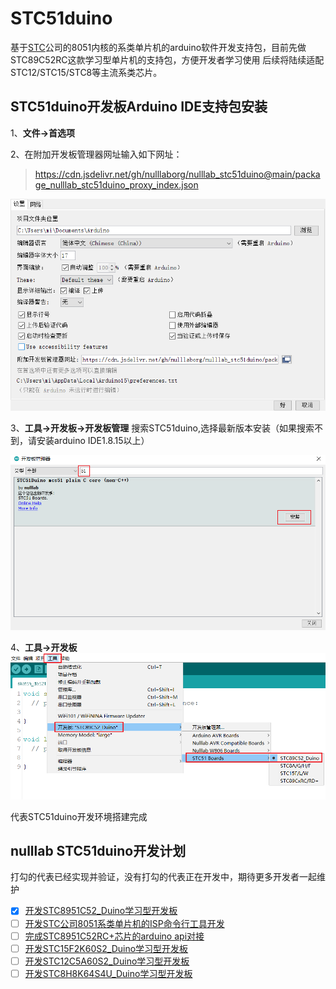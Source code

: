 # STC51duino
基于[STC](https://www.stcmcudata.com/)公司的8051内核的系类单片机的arduino软件开发支持包，目前先做STC89C52RC这款学习型单片机的支持包，方便开发者学习使用
后续将陆续适配STC12/STC15/STC8等主流系类芯片。

## STC51duino开发板Arduino IDE支持包安装

1、**文件->首选项**

2、在附加开发板管理器网址输入如下网址：

> https://cdn.jsdelivr.net/gh/nulllaborg/nulllab_stc51duino@main/package_nulllab_stc51duino_proxy_index.json

![](./doc/option_zh.png)

3、**工具->开发板->开发板管理**
搜索STC51duino,选择最新版本安装（如果搜索不到，请安装arduino IDE1.8.15以上）

![board_manage_zh](./doc/board_manage_zh.png)

4、**工具->开发板**
![](./doc/board_chioce.png)

代表STC51duino开发环境搭建完成

## nulllab STC51duino开发计划
打勾的代表已经实现并验证，没有打勾的代表正在开发中，期待更多开发者一起维护

- [x] [开发STC8951C52_Duino学习型开发板]()
- [ ] [开发STC公司8051系类单片机的ISP命令行工具开发]()
- [ ] [完成STC8951C52RC+芯片的arduino api对接]()
- [ ] [开发STC15F2K60S2_Duino学习型开发板]()
- [ ] [开发STC12C5A60S2_Duino学习型开发板]()
- [ ] [开发STC8H8K64S4U_Duino学习型开发板]()